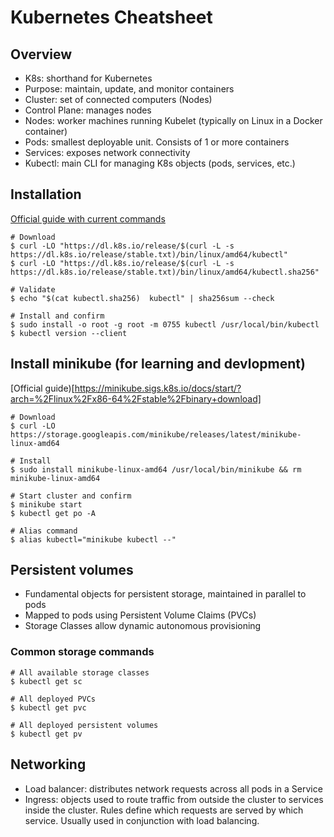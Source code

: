 
# Kubernetes Cheatsheet

## Overview

- K8s: shorthand for Kubernetes
- Purpose: maintain, update, and monitor containers
- Cluster: set of connected computers (Nodes)
- Control Plane: manages nodes
- Nodes: worker machines running Kubelet (typically on Linux in a Docker container)
- Pods: smallest deployable unit. Consists of 1 or more containers
- Services: exposes network connectivity
- Kubectl: main CLI for managing K8s objects (pods, services, etc.)

## Installation

[Official guide with current commands](https://kubernetes.io/docs/tasks/tools/install-kubectl-linux/)

~~~
# Download
$ curl -LO "https://dl.k8s.io/release/$(curl -L -s https://dl.k8s.io/release/stable.txt)/bin/linux/amd64/kubectl"
$ curl -LO "https://dl.k8s.io/release/$(curl -L -s https://dl.k8s.io/release/stable.txt)/bin/linux/amd64/kubectl.sha256"

# Validate
$ echo "$(cat kubectl.sha256)  kubectl" | sha256sum --check

# Install and confirm
$ sudo install -o root -g root -m 0755 kubectl /usr/local/bin/kubectl
$ kubectl version --client
~~~

## Install minikube (for learning and devlopment)

[Official guide)[https://minikube.sigs.k8s.io/docs/start/?arch=%2Flinux%2Fx86-64%2Fstable%2Fbinary+download]

~~~
# Download
$ curl -LO https://storage.googleapis.com/minikube/releases/latest/minikube-linux-amd64

# Install
$ sudo install minikube-linux-amd64 /usr/local/bin/minikube && rm minikube-linux-amd64

# Start cluster and confirm
$ minikube start
$ kubectl get po -A

# Alias command
$ alias kubectl="minikube kubectl --"
~~~

## Persistent volumes

- Fundamental objects for persistent storage, maintained in parallel to pods
- Mapped to pods using Persistent Volume Claims (PVCs)
- Storage Classes allow dynamic autonomous provisioning

### Common storage commands

~~~
# All available storage classes
$ kubectl get sc

# All deployed PVCs
$ kubectl get pvc

# All deployed persistent volumes
$ kubectl get pv
~~~

## Networking

- Load balancer: distributes network requests across all pods in a Service
- Ingress: objects used to route traffic from outside the cluster to services inside the cluster. Rules define which requests are served by which service. Usually used in conjunction with load balancing.
